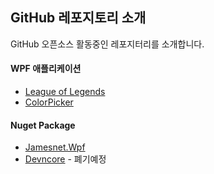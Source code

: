 ## GitHub 레포지토리 소개
GitHub 오픈소스 활동중인 레포지터리를 소개합니다.

#### WPF 애플리케이션
- [League of Legends](https://github.com/jamesnet214/leagueoflegends)
- [ColorPicker](https://github.com/jamesnet214/colorpicker)

#### Nuget Package
- [Jamesnet.Wpf](https://github.com/jamesnet214/jamesnet.wpf)
- [Devncore](https://github.com/jamesnet214/jamesnet.wpf) - 폐기예정
